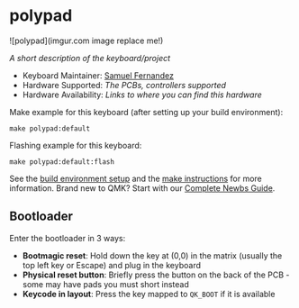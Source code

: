 # polypad

![polypad](imgur.com image replace me!)

*A short description of the keyboard/project*

* Keyboard Maintainer: [Samuel Fernandez](https://github.com/polypixeldev)
* Hardware Supported: *The PCBs, controllers supported*
* Hardware Availability: *Links to where you can find this hardware*

Make example for this keyboard (after setting up your build environment):

    make polypad:default

Flashing example for this keyboard:

    make polypad:default:flash

See the [build environment setup](https://docs.qmk.fm/#/getting_started_build_tools) and the [make instructions](https://docs.qmk.fm/#/getting_started_make_guide) for more information. Brand new to QMK? Start with our [Complete Newbs Guide](https://docs.qmk.fm/#/newbs).

## Bootloader

Enter the bootloader in 3 ways:

* **Bootmagic reset**: Hold down the key at (0,0) in the matrix (usually the top left key or Escape) and plug in the keyboard
* **Physical reset button**: Briefly press the button on the back of the PCB - some may have pads you must short instead
* **Keycode in layout**: Press the key mapped to `QK_BOOT` if it is available

